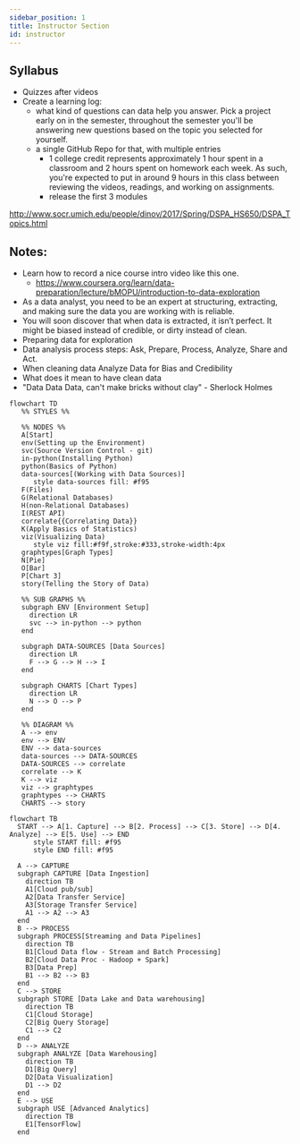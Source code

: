 ```yaml
---
sidebar_position: 1
title: Instructor Section
id: instructor
---
```

## Syllabus
- Quizzes after videos
- Create a learning log:
  - what kind of questions can data help you answer. Pick a project early on in the semester, throughout the semester you'll be answering new questions based on the topic you selected for yourself. 
  - a single GitHub Repo for that, with multiple entries
	- 1 college credit represents approximately 1 hour spent in a classroom and 2 hours spent on homework each week. As such, you're expected to put in around 9 hours in this class between reviewing the videos, readings, and working on assignments.
	- release the first 3 modules
	



http://www.socr.umich.edu/people/dinov/2017/Spring/DSPA_HS650/DSPA_Topics.html

## Notes:
- Learn how to record a nice course intro video like this one.
  - https://www.coursera.org/learn/data-preparation/lecture/bMOPU/introduction-to-data-exploration
- As a data analyst, you need to be an expert at structuring, extracting, and making sure the data you are working with is reliable.
- You will soon discover that when data is extracted, it isn’t perfect. It might be biased instead of credible, or dirty instead of clean.
- Preparing data for exploration
- Data analysis process steps: Ask, Prepare, Process, Analyze, Share and Act.
- When cleaning data Analyze Data for Bias and Credibility
- What does it mean to have clean data
- "Data Data Data, can't make bricks without clay" - Sherlock Holmes

```mermaid
flowchart TD
   %% STYLES %%

   %% NODES %%
   A[Start]
   env(Setting up the Environment)
   svc(Source Version Control - git)
   in-python(Installing Python)
   python(Basics of Python)
   data-sources[(Working with Data Sources)]
      style data-sources fill: #f95
   F(Files)
   G(Relational Databases)
   H(non-Relational Databases)
   I(REST API)
   correlate{{Correlating Data}}
   K(Apply Basics of Statistics)
   viz(Visualizing Data)
      style viz fill:#f9f,stroke:#333,stroke-width:4px
   graphtypes[Graph Types]
   N[Pie]
   O[Bar]
   P[Chart 3]
   story(Telling the Story of Data)

   %% SUB GRAPHS %%
   subgraph ENV [Environment Setup]
     direction LR
     svc --> in-python --> python
   end

   subgraph DATA-SOURCES [Data Sources]
     direction LR
     F --> G --> H --> I
   end

   subgraph CHARTS [Chart Types]
     direction LR
     N --> O --> P
   end

   %% DIAGRAM %%
   A --> env
   env --> ENV
   ENV --> data-sources
   data-sources --> DATA-SOURCES 
   DATA-SOURCES --> correlate
   correlate --> K
   K --> viz
   viz --> graphtypes
   graphtypes --> CHARTS
   CHARTS --> story

```

```mermaid
flowchart TB
  START --> A[1. Capture] --> B[2. Process] --> C[3. Store] --> D[4. Analyze] --> E[5. Use] --> END
      style START fill: #f95
      style END fill: #f95

  A --> CAPTURE
  subgraph CAPTURE [Data Ingestion]
    direction TB
    A1[Cloud pub/sub]
    A2[Data Transfer Service]
    A3[Storage Transfer Service]
    A1 --> A2 --> A3
  end
  B --> PROCESS
  subgraph PROCESS[Streaming and Data Pipelines]
    direction TB
    B1[Cloud Data flow - Stream and Batch Processing]
    B2[Cloud Data Proc - Hadoop + Spark]
    B3[Data Prep]
    B1 --> B2 --> B3
  end
  C --> STORE
  subgraph STORE [Data Lake and Data warehousing]
    direction TB
    C1[Cloud Storage]
    C2[Big Query Storage]
    C1 --> C2
  end
  D --> ANALYZE
  subgraph ANALYZE [Data Warehousing]
    direction TB
    D1[Big Query]
    D2[Data Visualization]
    D1 --> D2
  end
  E --> USE
  subgraph USE [Advanced Analytics]
    direction TB
    E1[TensorFlow]
  end

```
